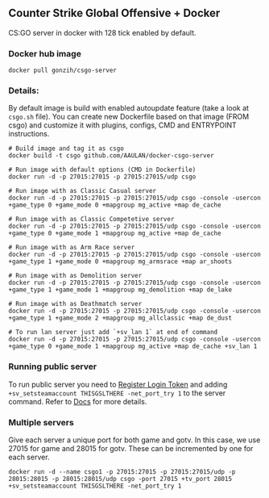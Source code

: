 ## Counter Strike Global Offensive + Docker

CS:GO server in docker with 128 tick enabled by default.

### Docker hub image

```shell
docker pull gonzih/csgo-server
```

### Details:
By default image is build with enabled autoupdate feature (take a look at `csgo.sh` file).
You can create new Dockerfile based on that image (FROM csgo) and customize it with plugins, configs, CMD and ENTRYPOINT instructions.

```shell
# Build image and tag it as csgo
docker build -t csgo github.com/AAULAN/docker-csgo-server

# Run image with default options (CMD in Dockerfile)
docker run -d -p 27015:27015 -p 27015:27015/udp csgo

# Run image with as Classic Casual server
docker run -d -p 27015:27015 -p 27015:27015/udp csgo -console -usercon +game_type 0 +game_mode 0 +mapgroup mg_active +map de_cache

# Run image with as Classic Competetive server
docker run -d -p 27015:27015 -p 27015:27015/udp csgo -console -usercon +game_type 0 +game_mode 1 +mapgroup mg_active +map de_cache

# Run image with as Arm Race server
docker run -d -p 27015:27015 -p 27015:27015/udp csgo -console -usercon +game_type 1 +game_mode 0 +mapgroup mg_armsrace +map ar_shoots

# Run image with as Demolition server
docker run -d -p 27015:27015 -p 27015:27015/udp csgo -console -usercon +game_type 1 +game_mode 1 +mapgroup mg_demolition +map de_lake

# Run image with as Deathmatch server
docker run -d -p 27015:27015 -p 27015:27015/udp csgo -console -usercon +game_type 1 +game_mode 2 +mapgroup mg_allclassic +map de_dust

# To run lan server just add `+sv_lan 1` at end of command
docker run -d -p 27015:27015 -p 27015:27015/udp csgo -console -usercon +game_type 0 +game_mode 1 +mapgroup mg_active +map de_cache +sv_lan 1
```

### Running public server

To run public server you need to [Register Login Token](http://steamcommunity.com/dev/managegameservers) and adding `+sv_setsteamaccount THISGSLTHERE -net_port_try 1` to the server command.
Refer to [Docs](https://developer.valvesoftware.com/wiki/Counter-Strike:_Global_Offensive_Dedicated_Servers#Registering_Game_Server_Login_Token) for more details.

### Multiple servers
Give each server a unique port for both game and gotv. In this case, we use 27015 for game and 28015 for gotv. These can be incremented by one for each server.
```shell
docker run -d --name csgo1 -p 27015:27015 -p 27015:27015/udp -p 28015:28015 -p 28015:28015/udp csgo -port 27015 +tv_port 28015 +sv_setsteamaccount THISGSLTHERE -net_port_try 1
```
